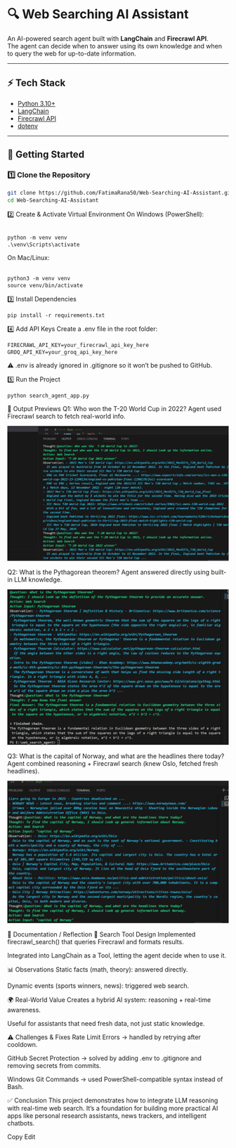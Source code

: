 # 🔍 Web Searching AI Assistant

An AI-powered search agent built with **LangChain** and **Firecrawl API**.  
The agent can decide when to answer using its own knowledge and when to query the web for up-to-date information.

---

## ⚡ Tech Stack
- [Python 3.10+](https://www.python.org/)
- [LangChain](https://www.langchain.com/)
- [Firecrawl API](https://firecrawl.dev/)
- [dotenv](https://pypi.org/project/python-dotenv/)

---

## 🚀 Getting Started

### 1️⃣ Clone the Repository
```bash
git clone https://github.com/FatimaRana50/Web-Searching-AI-Assistant.git
cd Web-Searching-AI-Assistant
```

2️⃣ Create & Activate Virtual Environment
On Windows (PowerShell):
```

python -m venv venv
.\venv\Scripts\activate
```

On Mac/Linux:
```

python3 -m venv venv
source venv/bin/activate
```

3️⃣ Install Dependencies
```
pip install -r requirements.txt
```

4️⃣ Add API Keys
Create a .env file in the root folder:

```
FIRECRAWL_API_KEY=your_firecrawl_api_key_here
GROQ_API_KEY=your_groq_api_key_here

```
⚠️ .env is already ignored in .gitignore so it won’t be pushed to GitHub.

5️⃣ Run the Project
```
python search_agent_app.py

```

📸 Output Previews
Q1: Who won the T-20 World Cup in 2022?
Agent used Firecrawl search to fetch real-world info.

![Q1 Output](images/p-1.png)

Q2: What is the Pythagorean theorem?
Agent answered directly using built-in LLM knowledge.

![Q2 Output](images/p-2.png)

Q3: What is the capital of Norway, and what are the headlines there today?
Agent combined reasoning + Firecrawl search (knew Oslo, fetched fresh headlines).

![Q3 Output](images/p-3.png)


📖 Documentation / Reflection
🔧 Search Tool Design
Implemented firecrawl_search() that queries Firecrawl and formats results.

Integrated into LangChain as a Tool, letting the agent decide when to use it.

📊 Observations
Static facts (math, theory): answered directly.

Dynamic events (sports winners, news): triggered web search.

🌍 Real-World Value
Creates a hybrid AI system: reasoning + real-time awareness.

Useful for assistants that need fresh data, not just static knowledge.

⚠️ Challenges & Fixes
Rate Limit Errors → handled by retrying after cooldown.

GitHub Secret Protection → solved by adding .env to .gitignore and removing secrets from commits.

Windows Git Commands → used PowerShell-compatible syntax instead of Bash.

✅ Conclusion
This project demonstrates how to integrate LLM reasoning with real-time web search.
It’s a foundation for building more practical AI apps like personal research assistants, news trackers, and intelligent chatbots.


Copy
Edit
